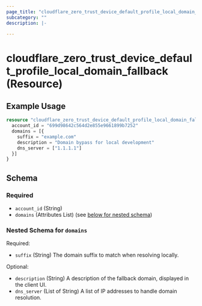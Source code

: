 ```yaml
---
page_title: "cloudflare_zero_trust_device_default_profile_local_domain_fallback Resource - Cloudflare"
subcategory: ""
description: |-
  
---
```


# cloudflare_zero_trust_device_default_profile_local_domain_fallback (Resource)



## Example Usage

```terraform
resource "cloudflare_zero_trust_device_default_profile_local_domain_fallback" "example_zero_trust_device_default_profile_local_domain_fallback" {
  account_id = "699d98642c564d2e855e9661899b7252"
  domains = [{
    suffix = "example.com"
    description = "Domain bypass for local development"
    dns_server = ["1.1.1.1"]
  }]
}
```

<!-- schema generated by tfplugindocs -->
## Schema

### Required

- `account_id` (String)
- `domains` (Attributes List) (see [below for nested schema](#nestedatt--domains))

<a id="nestedatt--domains"></a>
### Nested Schema for `domains`

Required:

- `suffix` (String) The domain suffix to match when resolving locally.

Optional:

- `description` (String) A description of the fallback domain, displayed in the client UI.
- `dns_server` (List of String) A list of IP addresses to handle domain resolution.


